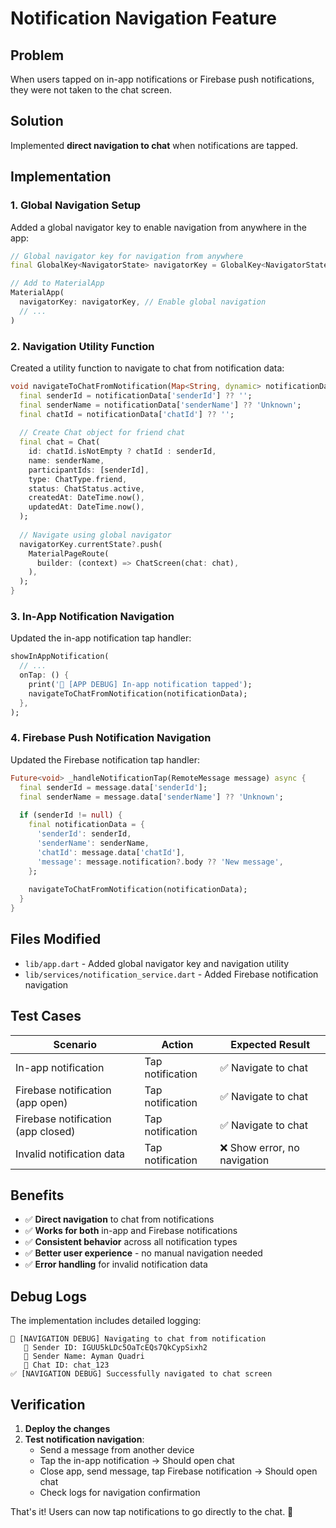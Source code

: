 # Notification Navigation Feature

## Problem
When users tapped on in-app notifications or Firebase push notifications, they were not taken to the chat screen.

## Solution
Implemented **direct navigation to chat** when notifications are tapped.

## Implementation

### 1. Global Navigation Setup
Added a global navigator key to enable navigation from anywhere in the app:

```dart
// Global navigator key for navigation from anywhere
final GlobalKey<NavigatorState> navigatorKey = GlobalKey<NavigatorState>();

// Add to MaterialApp
MaterialApp(
  navigatorKey: navigatorKey, // Enable global navigation
  // ...
)
```

### 2. Navigation Utility Function
Created a utility function to navigate to chat from notification data:

```dart
void navigateToChatFromNotification(Map<String, dynamic> notificationData) {
  final senderId = notificationData['senderId'] ?? '';
  final senderName = notificationData['senderName'] ?? 'Unknown';
  final chatId = notificationData['chatId'] ?? '';
  
  // Create Chat object for friend chat
  final chat = Chat(
    id: chatId.isNotEmpty ? chatId : senderId,
    name: senderName,
    participantIds: [senderId],
    type: ChatType.friend,
    status: ChatStatus.active,
    createdAt: DateTime.now(),
    updatedAt: DateTime.now(),
  );
  
  // Navigate using global navigator
  navigatorKey.currentState?.push(
    MaterialPageRoute(
      builder: (context) => ChatScreen(chat: chat),
    ),
  );
}
```

### 3. In-App Notification Navigation
Updated the in-app notification tap handler:

```dart
showInAppNotification(
  // ...
  onTap: () {
    print('🔔 [APP DEBUG] In-app notification tapped');
    navigateToChatFromNotification(notificationData);
  },
);
```

### 4. Firebase Push Notification Navigation
Updated the Firebase notification tap handler:

```dart
Future<void> _handleNotificationTap(RemoteMessage message) async {
  final senderId = message.data['senderId'];
  final senderName = message.data['senderName'] ?? 'Unknown';
  
  if (senderId != null) {
    final notificationData = {
      'senderId': senderId,
      'senderName': senderName,
      'chatId': message.data['chatId'],
      'message': message.notification?.body ?? 'New message',
    };
    
    navigateToChatFromNotification(notificationData);
  }
}
```

## Files Modified

- `lib/app.dart` - Added global navigator key and navigation utility
- `lib/services/notification_service.dart` - Added Firebase notification navigation

## Test Cases

| Scenario | Action | Expected Result |
|----------|--------|-----------------|
| In-app notification | Tap notification | ✅ Navigate to chat |
| Firebase notification (app open) | Tap notification | ✅ Navigate to chat |
| Firebase notification (app closed) | Tap notification | ✅ Navigate to chat |
| Invalid notification data | Tap notification | ❌ Show error, no navigation |

## Benefits

- ✅ **Direct navigation** to chat from notifications
- ✅ **Works for both** in-app and Firebase notifications
- ✅ **Consistent behavior** across all notification types
- ✅ **Better user experience** - no manual navigation needed
- ✅ **Error handling** for invalid notification data

## Debug Logs

The implementation includes detailed logging:
```
🔔 [NAVIGATION DEBUG] Navigating to chat from notification
   👤 Sender ID: IGUU5kLDc5OaTcEQs7QkCypSixh2
   👤 Sender Name: Ayman Quadri
   💬 Chat ID: chat_123
✅ [NAVIGATION DEBUG] Successfully navigated to chat screen
```

## Verification

1. **Deploy the changes**
2. **Test notification navigation**:
   - Send a message from another device
   - Tap the in-app notification → Should open chat
   - Close app, send message, tap Firebase notification → Should open chat
   - Check logs for navigation confirmation

That's it! Users can now tap notifications to go directly to the chat. 🎉